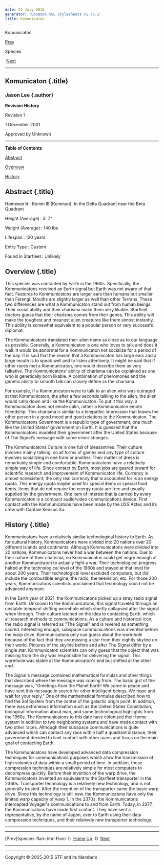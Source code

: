```yaml
---
date: 24 July 2015
generator: 'DocBook XSL Stylesheets V1.76.1'
title: Komunicaton
...
```


Komunicaton

[Prev](species-flarn.html) 

Species

 [Next](species-o.html)

* * * * *

Komunicaton {.title}
-----------

### Jason Lee {.author}

**Revision History**

Revision 1

1 December 2001

Approved by Unknown

* * * * *

**Table of Contents**

[Abstract](species-komunicaton.html#idp140478692116512)

[Overview](species-komunicaton.html#idp140478692126528)

[History](species-komunicaton.html#idp140478692131888)

Abstract {.title}
--------

 Homeworld 
:   Komm III (Kommun), In the Delta Quadrant near the Beta Quadrant

 Height (Average) 
:   5' 7"

 Weight (Average) 
:   140 lbs

 Lifespan 
:   120 years

 Entry Type 
:   Custom

 Found in Starfleet 
:   Unlikely

Overview {.title}
--------

This species was contacted by Earth in the 1960s. Specifically, the
Kommunicatons received an Earth signal but Earth was not aware of that
fact. Features to Kommunicatons are larger ears than humans but smaller
than Ferengi. Mouths are slightly larger as well than other Terrans.
These two differences are what a Kommunicaton stand out from human
beings. Their social ability and their charisma make them very likable.
Starfleet doctors guess that their charisma comes from their genes. This
ability will make the toughest and meanest alien creatures like them
almost instantly. This ability is somewhat equivalent to a popular
person or very successful diplomat.

The Kommunicatons translated their alien name as close as to our
language as possible. Generally, a Kommunicaton is one who loves to talk
and does it well. It would be abnormal for a Kommunicaton not socialize
for a period of the day. It is said that the reason that a Kommunicaton
has large ears and a large mouth is to speak well and to listen
attentively. It might be said that if other races met a Kommunicaton,
one would describe them as very talkative. The Kommunicatons' ability of
charisma can be explained as one who is genetically born likable. A
combination of pheromones and the genetic ability to smooth talk can
closely define as the charisma.

For example, if a Kommunicaton were to talk to an alien who was outraged
at that Kommunicaton, the after a few seconds talking to the alien, the
alien would calm down and like the Kommunicaton. To put it this way, a
Kommunicaton does not emote calm, rather a Kommunicaton emote
friendship. This charisma is similar to a telepathic impression that
leaves the other person in a good mood and good relations to the
Kommunicaton. The Kommunicatons Government is a republic type of
government, one much like the United States' government on Earth. It is
guessed that the Kommunicatons modeled their government after the United
States because of The Signal's message with some minor changes.

The Kommunicatons Culture is one full of pleasantries. Their culture
involves mainly talking, so all forms of games and any type of culture
involves socializing in one form or another. Their matter of dress is
remarkably simple and comfortable. Kommunicatons have a relatively
simple way of life. Since contact by Earth, most jobs are geared toward
for scientific research and improvement of Kommunicaton life. Currency
is almost nonexistent; the only real currency that is accounted for is
an energy quota. This energy quota maybe used for special items or
special food items. Items that do not require the energy quota are free
and usually supplied by the government. One item of interest that is
carried by every Kommunicaton is a compact audio/video communications
device. First contact with the Kommunicatons have been made by the USS
Aztec and its crew with Captain Kenson Xu.

History {.title}
-------

Kommunicatons have a relatively similar technological history to Earth.
As for cultural history, Kommunicatons were divided into 20 nations over
20 different islands and continents. Although Kommunicatons were divided
into 20 nations, Kommunicatons never had a war between the nations. Due
to their nature of their charisma, no Kommunicaton could get angry
enough at another Kommunicaton to actually fight a war. Their
technological progress halted at the technological level of the 1960s
and stayed at that level for about 200 years. Their technological level
excluded computers, but did include the combustible engine, the radio,
the television, etc. For those 200 years, Kommunicatons scientists
proclaimed that technology could not be advanced anymore.

In the Earth year of 2021, the Kommunicatons picked up a stray radio
signal from Earth. Unknown to the Kommunicatons, this signal traveled
through an unstable temporal shifting wormhole which shortly collapsed
after the signal when through. Their culture latched on the idea to
contacting Earth, which all research methods to communications. As a
culture and historical icon, the radio signal is referred as "The
Signal" and is revered as something sacred. Interesting enough, subspace
communications was invented before the warp drive. Kommunicatons only
can guess about the wormhole because of the fact that they are missing a
star from their nightly skyline on their world. Pictures of the skyline
before and after The Signal differ by a single star. Kommunicaton
scientists can only guess that the object that was missing from the sky
was responsible for delivering the signal. This wormhole was stable at
the Kommunicaton's end but shifted at the other end.

The Signal's message contained mathematical formulas and other things
that described where the message was coming from. The basic gist of the
message was, "Greetings from the Planet Earth! We come in peace and have
sent this message in search for other intelligent beings. We hope and
wait for your reply." One of the mathematical formulas described how to
find the Sol System from the center of the galactic origin point. In
addition, there was extraneous information such as the United States
Constitution, biological information about man, and some technological
highlights from the 1960s. The Kommunicatons to this date have colonized
their home system in addition to two neighboring systems and have made
contact with two other races. Although their subspace communications is
quite advanced which can contact any race within half a quadrant
distance, their government decided to limit contact with other races and
focus on the main goal of contacting Earth.

The Kommunicatons have developed advanced data compression techniques
for communications purposes which allow the transmission of high volumes
of data within a small period of time. In addition, these compression
techniques are relatively simple for most computers to decompress
quickly. Before their invention of the warp drive, the Kommunicatons
invented an equivalent to the Starfleet transporter in the 2360s.
Transporter technology is a relatively new technology, and is not
generally trusted. After the invention of the transporter came the basic
warp drive. Since this technology is still new, the Kommunicatons have
only the limited warp capacity of warp 1. In the 2370s, the
Kommunicatons intercepted Voyager's communications to and from Earth.
Today, in 2377, the Kommunicatons have made first contact. They have
sent a representative, by the name of Jagon, over to Earth using their
data compression techniques, and their relatively new transporter
technology.

* * * * *

  ------------------------ ------------------------ ------------------------
  [Prev](species-flarn.htm Flarn 
  l)                       [Home](../index.html)
  [Up](species.html)        O
   [Next](species-o.html)  
  ------------------------ ------------------------ ------------------------

* * * * *

Copyright © 2005-2015 STF and its Members

